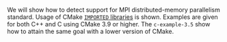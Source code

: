 We will show how to detect support for MPI distributed-memory parallelism
standard. Usage of CMake [`IMPORTED` libraries](https://cmake.org/cmake/help/latest/manual/cmake-buildsystem.7.html#imported-targets) is shown.
Examples are given for both C++ and C using CMake 3.9 or higher.
The `c-example-3.5` show how to attain the same goal with a lower version of
CMake.
